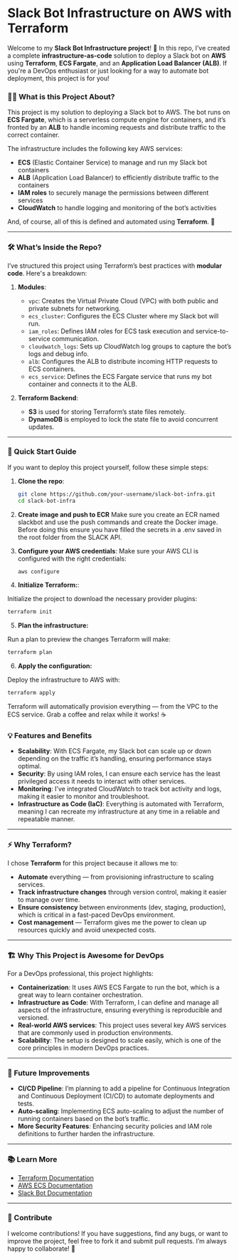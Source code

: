 # Slack Bot Infrastructure on AWS with Terraform

Welcome to my **Slack Bot Infrastructure project**! 🚀 In this repo, I’ve created a complete **infrastructure-as-code** solution to deploy a Slack bot on **AWS** using **Terraform**, **ECS Fargate**, and an **Application Load Balancer (ALB)**. If you're a DevOps enthusiast or just looking for a way to automate bot deployment, this project is for you!

### 🧑‍💻 What is this Project About?

This project is my solution to deploying a Slack bot to AWS. The bot runs on **ECS Fargate**, which is a serverless compute engine for containers, and it’s fronted by an **ALB** to handle incoming requests and distribute traffic to the correct container.

The infrastructure includes the following key AWS services:
- **ECS** (Elastic Container Service) to manage and run my Slack bot containers
- **ALB** (Application Load Balancer) to efficiently distribute traffic to the containers
- **IAM roles** to securely manage the permissions between different services
- **CloudWatch** to handle logging and monitoring of the bot’s activities

And, of course, all of this is defined and automated using **Terraform**. 🎉

---

### 🛠️ What’s Inside the Repo?

I’ve structured this project using Terraform’s best practices with **modular code**. Here's a breakdown:

1. **Modules**:
   - `vpc`: Creates the Virtual Private Cloud (VPC) with both public and private subnets for networking.
   - `ecs_cluster`: Configures the ECS Cluster where my Slack bot will run.
   - `iam_roles`: Defines IAM roles for ECS task execution and service-to-service communication.
   - `cloudwatch_logs`: Sets up CloudWatch log groups to capture the bot’s logs and debug info.
   - `alb`: Configures the ALB to distribute incoming HTTP requests to ECS containers.
   - `ecs_service`: Defines the ECS Fargate service that runs my bot container and connects it to the ALB.

2. **Terraform Backend**:
   - **S3** is used for storing Terraform’s state files remotely.
   - **DynamoDB** is employed to lock the state file to avoid concurrent updates.

---

### 🚀 Quick Start Guide

If you want to deploy this project yourself, follow these simple steps:

1. **Clone the repo**:

   ```bash
   git clone https://github.com/your-username/slack-bot-infra.git
   cd slack-bot-infra
    ```
2. **Create image and push to ECR**
   Make sure you create an ECR named slackbot and use the push commands and create the Docker image.
   Before doing this ensure you have filled the secrets in a .env saved in the root folder from the SLACK API.
   
4. **Configure your AWS credentials**:
   Make sure your AWS CLI is configured with the right credentials:

   ```bash
   aws configure
   ```
5. **Initialize Terraform:**:

  Initialize the project to download the necessary provider plugins:

  ```bash
  terraform init
  ```
5. **Plan the infrastructure:**

Run a plan to preview the changes Terraform will make:

```bash
terraform plan
```

6. **Apply the configuration:**

Deploy the infrastructure to AWS with:

```bash
terraform apply
```
Terraform will automatically provision everything — from the VPC to the ECS service. Grab a coffee and relax while it works! ☕

### 💡 Features and Benefits

- **Scalability**: With ECS Fargate, my Slack bot can scale up or down depending on the traffic it’s handling, ensuring performance stays optimal.
- **Security**: By using IAM roles, I can ensure each service has the least privileged access it needs to interact with other services.
- **Monitoring**: I’ve integrated CloudWatch to track bot activity and logs, making it easier to monitor and troubleshoot.
- **Infrastructure as Code (IaC)**: Everything is automated with Terraform, meaning I can recreate my infrastructure at any time in a reliable and repeatable manner.

---

### ⚡ Why Terraform?

I chose **Terraform** for this project because it allows me to:

- **Automate** everything — from provisioning infrastructure to scaling services.
- **Track infrastructure changes** through version control, making it easier to manage over time.
- **Ensure consistency** between environments (dev, staging, production), which is critical in a fast-paced DevOps environment.
- **Cost management** — Terraform gives me the power to clean up resources quickly and avoid unexpected costs.

---

### 🏗️ Why This Project is Awesome for DevOps

For a DevOps professional, this project highlights:

- **Containerization**: It uses AWS ECS Fargate to run the bot, which is a great way to learn container orchestration.
- **Infrastructure as Code**: With Terraform, I can define and manage all aspects of the infrastructure, ensuring everything is reproducible and versioned.
- **Real-world AWS services**: This project uses several key AWS services that are commonly used in production environments.
- **Scalability**: The setup is designed to scale easily, which is one of the core principles in modern DevOps practices.

---

### 🚧 Future Improvements

- **CI/CD Pipeline**: I’m planning to add a pipeline for Continuous Integration and Continuous Deployment (CI/CD) to automate deployments and tests.
- **Auto-scaling**: Implementing ECS auto-scaling to adjust the number of running containers based on the bot’s traffic.
- **More Security Features**: Enhancing security policies and IAM role definitions to further harden the infrastructure.

---

### 📚 Learn More

- [Terraform Documentation](https://www.terraform.io/docs)
- [AWS ECS Documentation](https://docs.aws.amazon.com/ecs/latest/userguide/what-is-fargate.html)
- [Slack Bot Documentation](https://api.slack.com/bots)

---

### 🤝 Contribute

I welcome contributions! If you have suggestions, find any bugs, or want to improve the project, feel free to fork it and submit pull requests. I’m always happy to collaborate! 🤖
